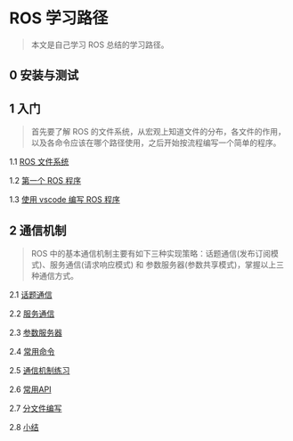 # ROS 学习路径

> 本文是自己学习 ROS 总结的学习路径。

## 0 安装与测试



## 1 入门

> 首先要了解 ROS 的文件系统，从宏观上知道文件的分布，各文件的作用，以及各命令应该在哪个路径使用，之后开始按流程编写一个简单的程序。

1.1 [ROS 文件系统](file/1.1ROS文件系统.md)

1.2 [第一个 ROS 程序](file/1.2第一个ROS程序.md)

1.3 [使用 vscode 编写 ROS 程序](file/1.3使用vscode编写ROS程序.md) 



## 2 通信机制

> ROS 中的基本通信机制主要有如下三种实现策略：话题通信(发布订阅模式)、服务通信(请求响应模式) 和 参数服务器(参数共享模式)，掌握以上三种通信方式。

2.1 [话题通信](file/2.1话题通信.md)

2.2 [服务通信](file/2.2服务通信.md)

2.3 [参数服务器](file/2.3参数服务器.md)

2.4 [常用命令](file/2.4常用命令.md)

2.5 [通信机制练习](file/2.5通信机制练习.md)

2.6 [常用API](file/2.6常用API.md)

2.7 [分文件编写](file/2.7分文件编写.md)

2.8 [小结](file/2.8小结.md)

